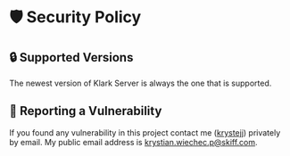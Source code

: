 # 🛡️ Security Policy

## 🔒 Supported Versions
The newest version of Klark Server is always the one that is supported.

## 📝 Reporting a Vulnerability
If you found any vulnerability in this project contact me ([krystejj](https://github.com/krystejj)) privately by email. My public email address is <krystian.wiechec.p@skiff.com>.
